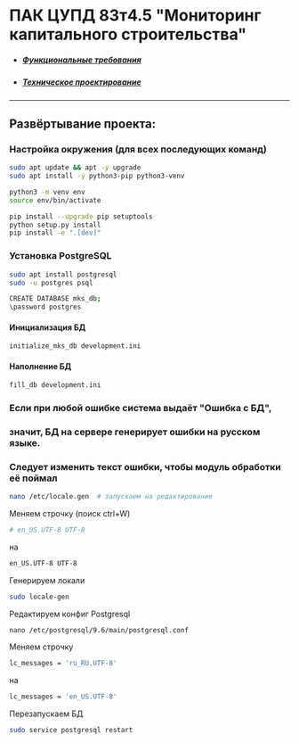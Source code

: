 # ПАК ЦУПД 83т4.5 "Мониторинг капитального строительства"

- ##### [Функциональные требования](https://confluence.rd.aorti.ru/pages/viewpage.action?pageId=34288411)
- ##### [Техническое проектирование](https://gitlab.rd.aorti.ru/ntc-sria/nio1/analytics2/-/tree/master/%D0%A6%D0%A3%D0%9F%D0%94/%D0%9C%D0%9A%D0%A1/%D0%A2%D0%9F%20%D0%BD%D0%B0%20%D1%80%D0%B0%D0%B7%D1%80%D0%B0%D0%B1%D0%BE%D1%82%D0%BA%D1%83%20%D0%9F%D0%98)

--------------------------------------------------------------------------------
## Развёртывание проекта:
### Настройка окружения (для всех последующих команд)
```sh
sudo apt update && apt -y upgrade
sudo apt install -y python3-pip python3-venv

python3 -m venv env
source env/bin/activate

pip install --upgrade pip setuptools
python setup.py install
pip install -e ".[dev]" 
``` 

### Установка PostgreSQL 
```sh
sudo apt install postgresql
sudo -u postgres psql

CREATE DATABASE mks_db;
\password postgres
``` 
#### Инициализация БД
```sh
initialize_mks_db development.ini
```

#### Наполнение БД
```sh
fill_db development.ini
```
###

### Если при любой ошибке система выдаёт "Ошибка с БД",
### значит, БД на сервере генерирует ошибки на русском языке.
### Следует изменить текст ошибки, чтобы модуль обработки её поймал
```sh
nano /etc/locale.gen  # запускаем на редактирование
```
Меняем строчку (поиск ctrl+W)
```sh
# en_US.UTF-8 UTF-8
```
на
```sh
en_US.UTF-8 UTF-8
```
Генерируем локали
```sh
sudo locale-gen
```
Редактируем конфиг Postgresql
```
nano /etc/postgresql/9.6/main/postgresql.conf
```
Меняем строчку
```sh
lc_messages = 'ru_RU.UTF-8'
```
на
```sh
lc_messages = 'en_US.UTF-8'
```
Перезапускаем БД
```sh
sudo service postgresql restart
```
